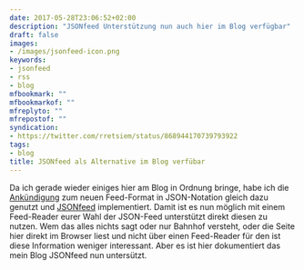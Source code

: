 ```yaml
---
date: 2017-05-28T23:06:52+02:00
description: "JSONfeed Unterstützung nun auch hier im Blog verfügbar"
draft: false
images:
- /images/jsonfeed-icon.png
keywords:
- jsonfeed
- rss
- blog
mfbookmark: ""
mfbookmarkof: ""
mfreplyto: ""
mfrepostof: ""
syndication:
- https://twitter.com/rretsiem/status/868944170739793922
tags:
- blog
title: JSONfeed als Alternative im Blog verfübar
---
```


Da ich gerade wieder einiges hier am Blog in Ordnung bringe, habe ich die [Ankündigung](http://www.manton.org/2017/05/json-feed.html) zum neuen Feed-Format in JSON-Notation gleich dazu genutzt und [JSONfeed](http://jsonfeed.org) implementiert.
Damit ist es nun möglich mit einem Feed-Reader eurer Wahl der JSON-Feed unterstützt direkt diesen zu nutzen.
Wem das alles nichts sagt oder nur Bahnhof versteht, oder die Seite hier direkt im Browser liest und nicht über einen Feed-Reader für den ist diese Information weniger interessant. Aber es ist hier dokumentiert das mein Blog JSONfeed nun untersützt.
